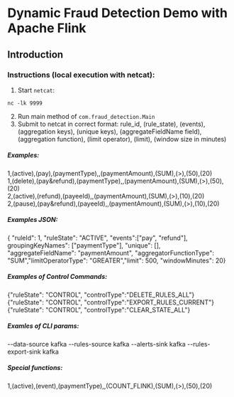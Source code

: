 # Dynamic Fraud Detection Demo with Apache Flink

## Introduction


### Instructions (local execution with netcat):

1. Start `netcat`:
```
nc -lk 9999
```
2. Run main method of `com.fraud_detection.Main`
3. Submit to netcat in correct format:
rule_id, (rule_state), (events), (aggregation keys), (unique keys), (aggregateFieldName field), (aggregation function), (limit operator), (limit), (window size in minutes)

##### Examples:

1,(active),(pay),(paymentType),,(paymentAmount),(SUM),(>),(50),(20)  
1,(delete),(pay&refund),(paymentType),,(paymentAmount),(SUM),(>),(50),(20)  
2,(active),(refund),(payeeId),,(paymentAmount),(SUM),(>),(10),(20)  
2,(pause),(pay&refund),(payeeId),,(paymentAmount),(SUM),(>),(10),(20)

##### Examples JSON:  
{ "ruleId": 1, "ruleState": "ACTIVE", "events":["pay", "refund"], groupingKeyNames": ["paymentType"], "unique": [], "aggregateFieldName": "paymentAmount", "aggregatorFunctionType": "SUM","limitOperatorType": "GREATER","limit": 500, "windowMinutes": 20}

##### Examples of Control Commands:

{"ruleState": "CONTROL", "controlType":"DELETE_RULES_ALL"}  
{"ruleState": "CONTROL", "controlType":"EXPORT_RULES_CURRENT"}  
{"ruleState": "CONTROL", "controlType":"CLEAR_STATE_ALL"}  


##### Examles of CLI params:
--data-source kafka --rules-source kafka --alerts-sink kafka --rules-export-sink kafka

##### Special functions:
1,(active),(event),(paymentType),,(COUNT_FLINK),(SUM),(>),(50),(20)
